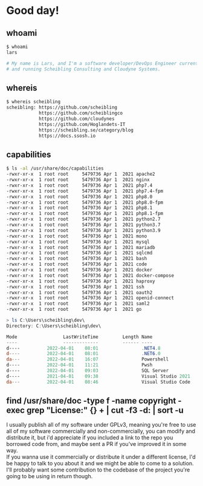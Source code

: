 # Good day!

## whoami
```bash
$ whoami
lars

# My name is Lars, and I'm a software developer/DevOps Engineer currently working for Hoglandets IT 
# and running Scheibling Consulting and Cloudyne Systems.
```

## whereis
```bash
$ whereis scheibling
scheibling: https://github.com/scheibling
            https://github.com/scheiblingco
            https://github.com/cloudynes
            https://github.com/Hoglandets-IT
            https://scheibling.se/category/blog
            https://docs.ssosh.io
```

## capabilities
```bash
$ ls -al /usr/share/doc/capabilities
-rwxr-xr-x  1 root root     5479736 Apr 1  2021 apache2
-rwxr-xr-x  1 root root     5479736 Apr 1  2021 nginx
-rwxr-xr-x  1 root root     5479736 Apr 1  2021 php7.4
-rwxr-xr-x  1 root root     5479736 Apr 1  2021 php7.4-fpm
-rwxr-xr-x  1 root root     5479736 Apr 1  2021 php8.0
-rwxr-xr-x  1 root root     5479736 Apr 1  2021 php8.0-fpm
-rwxr-xr-x  1 root root     5479736 Apr 1  2021 php8.1
-rwxr-xr-x  1 root root     5479736 Apr 1  2021 php8.1-fpm
-rwxr-xr-x  1 root root     5479736 Apr 1  2021 python2.7
-rwxr-xr-x  1 root root     5479736 Apr 1  2021 python3.7
-rwxr-xr-x  1 root root     5479736 Apr 1  2021 python3.9
-rwxr-xr-x  1 root root     5479736 Apr 1  2021 mono
-rwxr-xr-x  1 root root     5479736 Apr 1  2021 mysql
-rwxr-xr-x  1 root root     5479736 Apr 1  2021 mariadb
-rwxr-xr-x  1 root root     5479736 Apr 1  2021 sqlcmd
-rwxr-xr-x  1 root root     5479736 Apr 1  2021 bash
-rwxr-xr-x  1 root root     5479736 Apr 1  2021 code
-rwxr-xr-x  1 root root     5479736 Apr 1  2021 docker
-rwxr-xr-x  1 root root     5479736 Apr 1  2021 docker-compose
-rwxr-xr-x  1 root root     5479736 Apr 1  2021 haproxy
-rwxr-xr-x  1 root root     5479736 Apr 1  2021 ssh
-rwxr-xr-x  1 root root     5479736 Apr 1  2021 oauth2
-rwxr-xr-x  1 root root     5479736 Apr 1  2021 openid-connect
-rwxr-xr-x  1 root root     5479736 Apr 1  2021 saml2
-rwxr-xr-x  1 root root     5479736 Apr 1  2021 go
```

```powershell
> ls C:\Users\scheibling\dev\
Directory: C:\Users\scheibling\dev\

Mode                 LastWriteTime         Length Name
----                 -------------         ------ ----
d----          2022-04-01    08:01                .NET4.8
d----          2022-04-01    08:01                .NET6.0
da---          2022-04-01    16:07                Powershell
d----          2022-04-01    11:21                Pwsh
d----          2022-04-01    09:03                SQL Server
d----          2021-04-01    09:38                Visual Studio 2021
da---          2022-04-01    08:46                Visual Studio Code
```

## find /usr/share/doc -type f -name copyright -exec grep "License\:" {} + | cut -f3 -d: | sort -u
I usually publish all of my software under GPLv3, meaning you're free to use all of my software commercially and non-commercially, you can modify and distribute it, 
but i'd appreciate if you included a link to the repo you borrowed code from, and maybe sent a PR if you've improved it in some way. <br>
If you wanna use it commercially or distribute it under a different license, I'd be happy to talk to you about it and we might be able to come to a solution. <br>
I'll probably want some contribution to the codebase of the project you're going to be using in return though.

